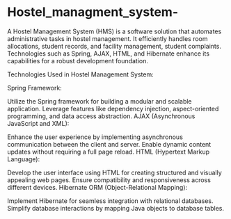 # Hostel_managment_system-
A Hostel Management System (HMS) is a software solution that automates administrative tasks in hostel management. It efficiently handles room allocations, student records, and facility management, student complaints. Technologies such as Spring, AJAX, HTML, and Hibernate enhance its capabilities for a robust development foundation.



Technologies Used in Hostel Management System:

Spring Framework:

Utilize the Spring framework for building a modular and scalable application.
Leverage features like dependency injection, aspect-oriented programming, and data access abstraction.
AJAX (Asynchronous JavaScript and XML):

Enhance the user experience by implementing asynchronous communication between the client and server.
Enable dynamic content updates without requiring a full page reload.
HTML (Hypertext Markup Language):

Develop the user interface using HTML for creating structured and visually appealing web pages.
Ensure compatibility and responsiveness across different devices.
Hibernate ORM (Object-Relational Mapping):

Implement Hibernate for seamless integration with relational databases.
Simplify database interactions by mapping Java objects to database tables.
